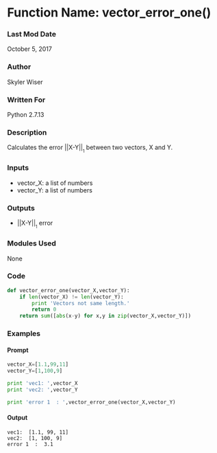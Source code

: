# Function Name: vector_error_one()

### Last Mod Date
October 5, 2017
### Author
Skyler Wiser
### Written For
Python 2.7.13
### Description
Calculates the error \|\|X-Y\|\|<sub><sub>1</sub></sub> between two vectors, X and Y.
### Inputs

* vector_X: a list of numbers
* vector_Y: a list of numbers

### Outputs

* \|\|X-Y\|\|<sub><sub>1</sub></sub> error

### Modules Used
None
### Code

```python
def vector_error_one(vector_X,vector_Y):
    if len(vector_X) != len(vector_Y):
        print 'Vectors not same length.'
        return 0
    return sum([abs(x-y) for x,y in zip(vector_X,vector_Y)])
```

### Examples
#### Prompt

```python
vector_X=[1.1,99,11]
vector_Y=[1,100,9]

print 'vec1: ',vector_X
print 'vec2: ',vector_Y

print 'error 1  : ',vector_error_one(vector_X,vector_Y)
```

#### Output

```
vec1:  [1.1, 99, 11]
vec2:  [1, 100, 9]
error 1  :  3.1
```